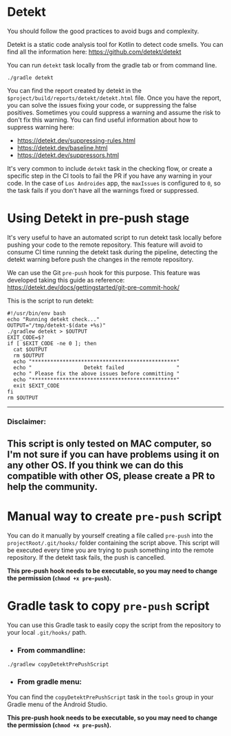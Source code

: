 # Detekt

You should follow the good practices to avoid bugs and complexity.

Detekt is a static code analysis tool for Kotlin to detect code smells.
You can find all the information here: https://github.com/detekt/detekt

You can run `detekt` task locally from the gradle tab or from command line.

```
./gradle detekt
```

You can find the report created by detekt in the `$project/build/reports/detekt/detekt.html` file.
Once you have the report, you can solve the issues fixing your code, or suppressing the false positives. 
Sometimes you could suppress a warning and assume the risk to don't fix this warning. You can find useful information about how to suppress warning here:
- https://detekt.dev/suppressing-rules.html
- https://detekt.dev/baseline.html
- https://detekt.dev/suppressors.html

It's very common to include `detekt` task in the checking flow, or create a specific step in the CI tools to fail the PR if you have any warning in your code.
In the case of `Los Androides` app, the `maxIssues` is configured to `0`, so the task fails if you don't have all the warnings fixed or suppressed. 

# Using Detekt in pre-push stage

It's very useful to have an automated script to run detekt task locally before pushing your code to the remote repository. This feature will avoid to 
consume CI time running the detekt task during the pipeline, detecting the detekt warning before push the changes in the remote repository. 

We can use the Git `pre-push` hook for this purpose. This feature was developed taking this guide as reference: 
https://detekt.dev/docs/gettingstarted/git-pre-commit-hook/

This is the script to run detekt:

```shell
#!/usr/bin/env bash
echo "Running detekt check..."
OUTPUT="/tmp/detekt-$(date +%s)"
./gradlew detekt > $OUTPUT
EXIT_CODE=$?
if [ $EXIT_CODE -ne 0 ]; then
  cat $OUTPUT
  rm $OUTPUT
  echo "***********************************************"
  echo "                 Detekt failed                 "
  echo " Please fix the above issues before committing "
  echo "***********************************************"
  exit $EXIT_CODE
fi
rm $OUTPUT
```
---
### **Disclaimer:** 
This script is only tested on MAC computer, so I'm not sure if you can have problems using it on any other OS. If you think we can do this compatible 
with other OS, please create a PR to help the community.
---

# Manual way to create `pre-push` script

You can do it manually by yourself creating a file called `pre-push` into the `projectRoot/.git/hooks/` folder containing the script above. This 
script will be executed every time you are trying to push something into the remote repository. If the detekt task fails, the push is cancelled.

**This pre-push hook needs to be executable, so you may need to change the permission (`chmod +x pre-push`).**

# Gradle task to copy `pre-push` script

You can use this Gradle task to easily copy the script from the repository to your local `.git/hooks/` path.

* ### From commandline:
```shell
./gradlew copyDetektPrePushScript
```

* ### From gradle menu:

You can find the `copyDetektPrePushScript` task in the `tools` group in your Gradle menu of the Android Studio.

**This pre-push hook needs to be executable, so you may need to change the permission (`chmod +x pre-push`).**

